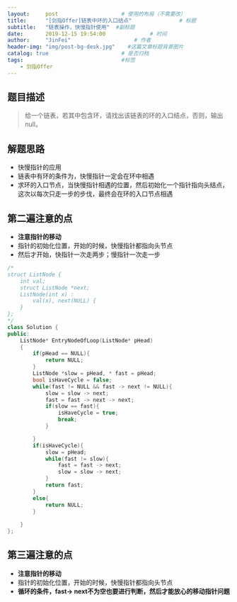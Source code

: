 ```yaml
---
layout:     post                    # 使用的布局（不需要改） 
title:      "[剑指Offer]链表中环的入口结点"               # 标题  
subtitle:   "链表操作，快慢指针使用"  #副标题 
date:       2019-12-15 19:54:00              # 时间 
author:     "JinFei"                    # 作者 
header-img: "img/post-bg-desk.jpg"    #这篇文章标题背景图片 
catalog: true                       # 是否归档 
tags:                               #标签     
    - 剑指Offer 
---
```


## 题目描述
> 给一个链表，若其中包含环，请找出该链表的环的入口结点，否则，输出null。

## 解题思路

- 快慢指针的应用
- 链表中有环的条件为，快慢指针一定会在环中相遇
- 求环的入口节点，当快慢指针相遇的位置，然后初始化一个指针指向头结点，这次以每次只走一步的步伐，最终会在环的入口节点相遇

## 第二遍注意的点

- **注意指针的移动**
- 指针的初始化位置，开始的时候，快慢指针都指向头节点
- 然后才开始，快指针一次走两步；慢指针一次走一步


```C++
/*
struct ListNode {
    int val;
    struct ListNode *next;
    ListNode(int x) :
        val(x), next(NULL) {
    }
};
*/
class Solution {
public:
    ListNode* EntryNodeOfLoop(ListNode* pHead)
    {
        if(pHead == NULL){
            return NULL;
        }
        ListNode *slow = pHead, * fast = pHead;
        bool isHaveCycle = false;
        while(fast != NULL && fast -> next != NULL){
            slow = slow -> next;
            fast = fast -> next -> next;
            if(slow == fast){
                isHaveCycle = true;
                break;
            }

        }
        if(isHaveCycle){
            slow = pHead;
            while(fast != slow){
                fast = fast -> next;
                slow = slow -> next;
            }
            return fast;
        }
        else{
            return NULL;
        }
        
    }
};
```

## 第三遍注意的点

- **注意指针的移动**
- 指针的初始化位置，开始的时候，快慢指针都指向头节点
- **循环的条件，fast-> next不为空也要进行判断，然后才能放心的移动指针问题**